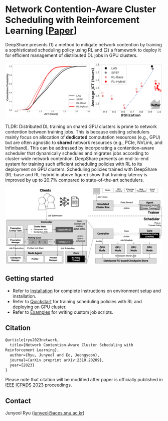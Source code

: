 # Network Contention-Aware Cluster Scheduling with Reinforcement Learning [[Paper](https://arxiv.org/abs/2310.20209)]

DeepShare presents (1) a method to mitigate network contention by training a sophisticated scheduling policy using RL and (2) a framework to deploy it for efficient management of distributed DL jobs in GPU clusters.

<img src="assets/exp.png" title="exp">

TLDR: Distributed DL training on shared GPU clusters is prone to network contention between training jobs. This is because existing schedulers mainly focus on allocation of <strong>dedicated</strong> computation resources (e.g., GPU) but are often agnostic to <strong>shared</strong> network resources (e.g., PCIe, NVLink, and Infiniband). This can be addressed by incorporating a contention-aware scheduler that dynamically schedules and migrates jobs according to cluster-wide network contention. DeepShare presents an end-to-end system for training such efficient scheduling policies with RL to its deployment on GPU clusters. Scheduling policies trained with DeepShare (RL-base and RL-hybrid in above figure) show that training latency is improved by up to 20.7% compared to state-of-the-art schedulers.

<img src="assets/system.png" title="system">

## Getting started

- Refer to [Installation](INSTALL.md) for complete instructions on environment setup and installation.
- Refer to [Quickstart](QUICKSTART.md) for training scheduling policies with RL and deploying on GPU cluster.
- Refer to [Examples](slurm_examples/EXAMPLE.md) for writing custom job scripts.

## Citation
```
@article{ryu2023network,
  title={Network Contention-Aware Cluster Scheduling with Reinforcement Learning},
  author={Ryu, Junyeol and Eo, Jeongyoon},
  journal={arXiv preprint arXiv:2310.20209},
  year={2023}
}
```

Please note that citation will be modified after paper is officially published in [IEEE ICPADS 2023](https://ieee-cybermatics.org/2023/icpads/index.php) proceedings.

## Contact

Junyeol Ryu (junyeol@aces.snu.ac.kr)